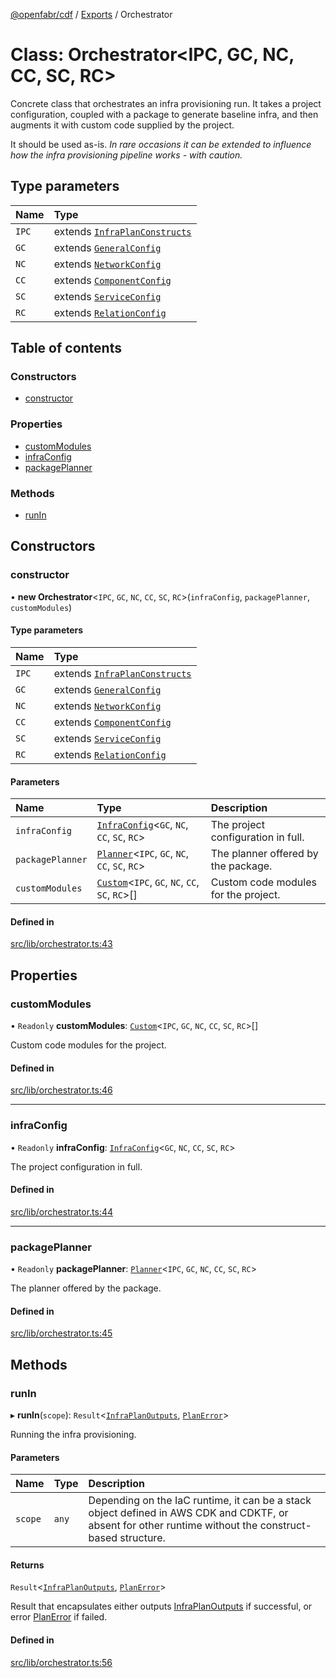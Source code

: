 [@openfabr/cdf](../README.md) / [Exports](../modules.md) / Orchestrator

# Class: Orchestrator<IPC, GC, NC, CC, SC, RC\>

Concrete class that orchestrates an infra provisioning run.
It takes a project configuration, coupled with a package to generate baseline infra, and then augments it with custom code supplied by the project.

It should be used as-is. *In rare occasions it can be extended to influence how the infra provisioning pipeline works - with caution.*

## Type parameters

| Name | Type |
| :------ | :------ |
| `IPC` | extends [`InfraPlanConstructs`](../interfaces/InfraPlanConstructs.md) |
| `GC` | extends [`GeneralConfig`](../interfaces/GeneralConfig.md) |
| `NC` | extends [`NetworkConfig`](../interfaces/NetworkConfig.md) |
| `CC` | extends [`ComponentConfig`](../interfaces/ComponentConfig.md) |
| `SC` | extends [`ServiceConfig`](../interfaces/ServiceConfig.md) |
| `RC` | extends [`RelationConfig`](../interfaces/RelationConfig.md) |

## Table of contents

### Constructors

- [constructor](Orchestrator.md#constructor)

### Properties

- [customModules](Orchestrator.md#custommodules)
- [infraConfig](Orchestrator.md#infraconfig)
- [packagePlanner](Orchestrator.md#packageplanner)

### Methods

- [runIn](Orchestrator.md#runin)

## Constructors

### constructor

• **new Orchestrator**<`IPC`, `GC`, `NC`, `CC`, `SC`, `RC`\>(`infraConfig`, `packagePlanner`, `customModules`)

#### Type parameters

| Name | Type |
| :------ | :------ |
| `IPC` | extends [`InfraPlanConstructs`](../interfaces/InfraPlanConstructs.md) |
| `GC` | extends [`GeneralConfig`](../interfaces/GeneralConfig.md) |
| `NC` | extends [`NetworkConfig`](../interfaces/NetworkConfig.md) |
| `CC` | extends [`ComponentConfig`](../interfaces/ComponentConfig.md) |
| `SC` | extends [`ServiceConfig`](../interfaces/ServiceConfig.md) |
| `RC` | extends [`RelationConfig`](../interfaces/RelationConfig.md) |

#### Parameters

| Name | Type | Description |
| :------ | :------ | :------ |
| `infraConfig` | [`InfraConfig`](InfraConfig.md)<`GC`, `NC`, `CC`, `SC`, `RC`\> | The project configuration in full. |
| `packagePlanner` | [`Planner`](Planner.md)<`IPC`, `GC`, `NC`, `CC`, `SC`, `RC`\> | The planner offered by the package. |
| `customModules` | [`Custom`](Custom.md)<`IPC`, `GC`, `NC`, `CC`, `SC`, `RC`\>[] | Custom code modules for the project. |

#### Defined in

[src/lib/orchestrator.ts:43](https://github.com/openfabr/cdf/blob/dc6dbfc/core/typescript/src/lib/orchestrator.ts#L43)

## Properties

### customModules

• `Readonly` **customModules**: [`Custom`](Custom.md)<`IPC`, `GC`, `NC`, `CC`, `SC`, `RC`\>[]

Custom code modules for the project.

#### Defined in

[src/lib/orchestrator.ts:46](https://github.com/openfabr/cdf/blob/dc6dbfc/core/typescript/src/lib/orchestrator.ts#L46)

___

### infraConfig

• `Readonly` **infraConfig**: [`InfraConfig`](InfraConfig.md)<`GC`, `NC`, `CC`, `SC`, `RC`\>

The project configuration in full.

#### Defined in

[src/lib/orchestrator.ts:44](https://github.com/openfabr/cdf/blob/dc6dbfc/core/typescript/src/lib/orchestrator.ts#L44)

___

### packagePlanner

• `Readonly` **packagePlanner**: [`Planner`](Planner.md)<`IPC`, `GC`, `NC`, `CC`, `SC`, `RC`\>

The planner offered by the package.

#### Defined in

[src/lib/orchestrator.ts:45](https://github.com/openfabr/cdf/blob/dc6dbfc/core/typescript/src/lib/orchestrator.ts#L45)

## Methods

### runIn

▸ **runIn**(`scope`): `Result`<[`InfraPlanOutputs`](../modules.md#infraplanoutputs), [`PlanError`](../interfaces/PlanError.md)\>

Running the infra provisioning.

#### Parameters

| Name | Type | Description |
| :------ | :------ | :------ |
| `scope` | `any` | Depending on the IaC runtime, it can be a stack object defined in AWS CDK and CDKTF, or absent for other runtime without the construct-based structure. |

#### Returns

`Result`<[`InfraPlanOutputs`](../modules.md#infraplanoutputs), [`PlanError`](../interfaces/PlanError.md)\>

Result that encapsulates either outputs [InfraPlanOutputs](../modules.md#infraplanoutputs) if successful, or error [PlanError](../interfaces/PlanError.md) if failed.

#### Defined in

[src/lib/orchestrator.ts:56](https://github.com/openfabr/cdf/blob/dc6dbfc/core/typescript/src/lib/orchestrator.ts#L56)
